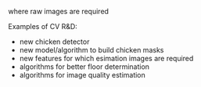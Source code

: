 where raw images are required

Examples of CV R&D: 
- new chicken detector 
- new model/algorithm to build chicken masks 
- new features for which esimation images are required
- algorithms for better floor determination 
- algorithms for image quality estimation 
